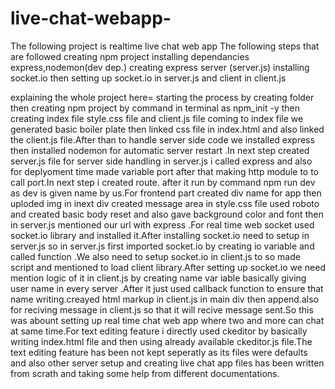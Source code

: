 # live-chat-webapp-

The following project is realtime live chat web app
     The following steps that are followed 
         creating npm project 
         installing dependancies express,nodemon(dev dep.)
         creating express server (server.js)
         installing socket.io then setting up socket.io in server.js and client in client.js
         
         
 explaining the whole project here=
      starting the process by creating folder then creating npm project by command in terminal as npm_init -y
      then creating index file style.css file and client.js file coming to index file we generated basic boiler plate
      then linked css file in index.html and also linked the client.js file.After than to handle server side code we installed express
      then installed nodemon for automatic server restart .In next step created server.js file for server side handling in server.js i called 
      express and also for deplyoment time  made variable port after that making http module to to call port.In next step i created route.
      after it run by command npm run dev as dev is given name by us.For frontend part created div name for app then uploded img 
      in inext div created message area in style.css file used roboto and created basic body reset and also gave background color and font 
      then in server.js mentioned our url with express .For real time web socket used socket.io library and installed it.After installing socket.io 
      need to setup in server.js so in server.js first imported socket.io by creating io variable and called function .We also need to setup socket.io
      in client.js to so made script and mentioned to load client library.After setting up socket.io we need mention logic of it in client.js  by creating name var
      iable basically giving user name in every server .After it just used callback function to ensure that name writing.creayed html markup in client.js 
      in main div then append.also for reciving message in client.js so that it will recive message sent.So this was abount setting up real time chat web app 
      where two and more can chat at same time.For text editing feature i directly used ckeditor by basically writing index.html file and then using 
      already available ckeditor.js file.The text editing feature has been not kept seperatly as its files were defaults and also other
      server setup and creating live chat app files has been written from scrath and taking some help from different documentations.
      
      
         
